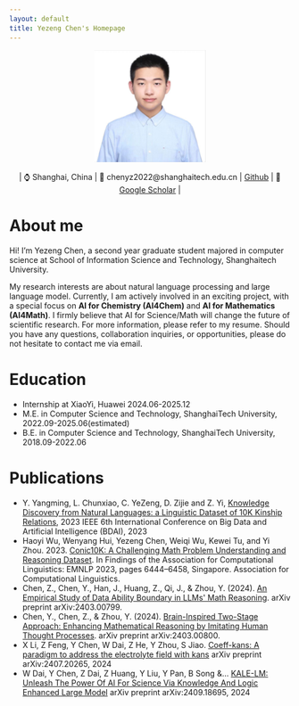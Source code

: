 ```yaml
---
layout: default
title: Yezeng Chen's Homepage
---
```


<p align="center">
  <img src="./image/cyzhh.jpg" width="200" />
</p>

<p align="center">
  | ⌚ Shanghai, China | 📧 chenyz2022@shanghaitech.edu.cn | <a href="https://github.com/cyzhh">Github</a> | 📃 <a href="https://scholar.google.com/citations?user=lTzirtEAAAAJ&hl=en">Google Scholar</a> |
</p>
  
# **About me**

Hi! I’m Yezeng Chen, a second year graduate student majored in computer science at School of Information Science and Technology, Shanghaitech University.

My research interests are about natural language processing and large language model. Currently, I am actively involved in an exciting project, with a special focus on **AI for Chemistry (AI4Chem)** and **AI for Mathematics (AI4Math)**. I firmly believe that AI for Science/Math will change the future of scientific research. For more information, please refer to my resume. Should you have any questions, collaboration inquiries, or opportunities, please do not hesitate to contact me via email.

# **Education** 
 
 - Internship at XiaoYi, Huawei 2024.06-2025.12
 - M.E. in Computer Science and Technology, ShanghaiTech University, 2022.09-2025.06(estimated)
 - B.E. in Computer Science and Technology, ShanghaiTech University, 2018.09-2022.06

# **Publications**

 - Y. Yangming, L. Chunxiao, C. YeZeng, D. Zijie and Z. Yi, [Knowledge Discovery from Natural Languages: a Linguistic Dataset of 10K Kinship Relations](https://ieeexplore.ieee.org/stamp/stamp.jsp?tp=&arnumber=10257043), 2023 IEEE 6th International Conference on Big Data and Artificial Intelligence (BDAI),  2023
 - Haoyi Wu, Wenyang Hui, Yezeng Chen, Weiqi Wu, Kewei Tu, and Yi Zhou. 2023. [Conic10K: A Challenging Math Problem Understanding and Reasoning Dataset](https://arxiv.org/pdf/2311.05113.pdf). In Findings of the Association for Computational Linguistics: EMNLP 2023, pages 6444–6458, Singapore. Association for Computational Linguistics.
 - Chen, Z., Chen, Y., Han, J., Huang, Z., Qi, J., & Zhou, Y. (2024). [An Empirical Study of Data Ability Boundary in LLMs' Math Reasoning](https://arxiv.org/pdf/2403.00799.pdf). arXiv preprint arXiv:2403.00799.
 - Chen, Y., Chen, Z., & Zhou, Y. (2024). [Brain-Inspired Two-Stage Approach: Enhancing Mathematical Reasoning by Imitating Human Thought Processes](https://arxiv.org/pdf/2403.00800.pdf). arXiv preprint arXiv:2403.00800.
 - X Li, Z Feng, Y Chen, W Dai, Z He, Y Zhou, S Jiao. [Coeff-kans: A paradigm to address the electrolyte field with kans](https://arxiv.org/pdf/2407.20265) arXiv preprint arXiv:2407.20265, 2024
 - W Dai, Y Chen, Z Dai, Z Huang, Y Liu, Y Pan, B Song &... [KALE-LM: Unleash The Power Of AI For Science Via Knowledge And Logic Enhanced Large Model](https://arxiv.org/abs/2409.18695) arXiv preprint arXiv:2409.18695, 2024

